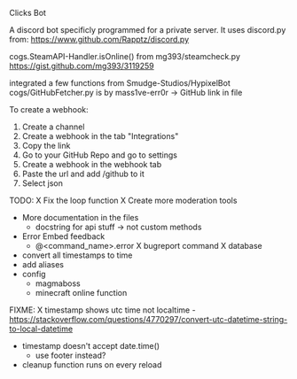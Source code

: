 Clicks Bot

A discord bot specificly programmed for a private server.
It uses discord.py from:
https://www.github.com/Rapptz/discord.py

cogs.SteamAPI-Handler.isOnline() from mg393/steamcheck.py
https://gist.github.com/mg393/3119259

integrated a few functions from Smudge-Studios/HypixelBot
cogs/GitHubFetcher.py is by mass1ve-err0r -> GitHub link in file

To create a webhook:

1. Create a channel
2. Create a webhook in the tab "Integrations"
3. Copy the link
4. Go to your GitHub Repo and go to settings
5. Create a webhook in the webhook tab
6. Paste the url and add /github to it
7. Select json

TODO:
X Fix the loop function
X Create more moderation tools
- More documentation in the files
	- docstring for api stuff -> not custom methods
- Error Embed feedback
	- @<command_name>.error
X bugreport command
	X database
- convert all timestamps to time
- add aliases
- config
	- magmaboss 
	- minecraft online function



FIXME:
X timestamp shows utc time not localtime
	- https://stackoverflow.com/questions/4770297/convert-utc-datetime-string-to-local-datetime
- timestamp doesn't accept date.time()
	- use footer instead?
- cleanup function runs on every reload

